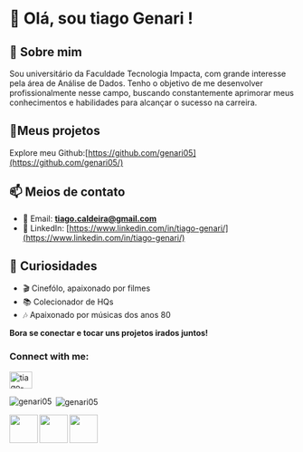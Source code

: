 # 👋 Olá, sou tiago Genari !

## 🎲 Sobre mim
Sou universitário da Faculdade Tecnologia Impacta, com grande interesse pela área de Análise de Dados. Tenho o objetivo de me desenvolver profissionalmente nesse campo, buscando constantemente aprimorar meus conhecimentos e habilidades para alcançar o sucesso na carreira.



## 📂Meus projetos

Explore meu Github:[https://github.com/genari05](https://github.com/genari05/)

## 📫 Meios de contato



- 📧 Email: **tiago.caldeira@gmail.com**
- 💼 LinkedIn: [https://www.linkedin.com/in/tiago-genari/](https://www.linkedin.com/in/tiago-genari/)

## 🎥 Curiosidades

* 🎬 Cinefólo, apaixonado por filmes
* 📚 Colecionador de HQs
* 🎶 Apaixonado por músicas dos anos 80


**Bora se conectar e tocar uns projetos irados juntos!**

  <h3 align="left">Connect with me:</h3>
  <p align="left">
  <a href="https://linkedin.com/in/tiago-genari/" target="blank"><img align="center" src="https://raw.githubusercontent.com/rahuldkjain/github-profile-readme-generator/master/src/images/icons/Social/linked-in-alt.svg" alt="tiago-genari/" height="30" width="40" /></a>
  </p>

<div>
  <p><img align="left" src="https://github-readme-stats.vercel.app/api/top-langs?username=genari05&show_icons=true&locale=en&layout=compact&theme=dark" alt="genari05" /></p>
  <p>&nbsp;<img align="center" src="https://github-readme-stats.vercel.app/api?username=genari05&show_icons=true&locale=en&theme=dark" alt="genari05" /></p>
</div>


<div>
  <img align="left" src= "https://img.icons8.com/?size=100&id=Rc0Xn5AtE8kX&format=png&color=000000" height="50" width="50" />
  <img align="left" src= "https://img.icons8.com/?size=100&id=J0SgMWzAxqFj&format=png&color=000000" height="50" width="50" />
  <img align="left" src= "https://img.icons8.com/?size=100&id=9nLaR5KFGjN0&format=png&color=000000" height="50" width="50" />
</div>
